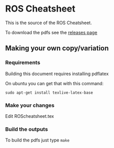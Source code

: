 # ROS Cheatsheet
This is the source of the ROS Cheatsheet.

To download the pdfs see the [releases page](https://github.com/ros/cheatsheet/releases)

## Making your own copy/variation

### Requirements

Building this document requires installing pdflatex

On ubuntu you can get that with this command:
```
sudo apt-get install texlive-latex-base
```

### Make your changes

Edit ROScheatsheet.tex

### Build the outputs

To build the pdfs just type `make`


